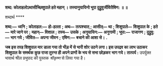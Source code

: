 **शब्द: कोलाहलोऽथासीच्छिशुपाले हते महान् ।** **तस्यानुयायिनो भूपा दुद्रुवुर्जीवितैषिण: ॥ ॥** 

शब्दार्थ **** 

**शब्द:—** **ध्वनि** **; कोलाहल:—** **हो-हल्ला** **; अथ—** **तत्पश्चात्** **; आसीत्—** **था** **; शिशुपाले—** **शिशुपाल के** **; हते—** **मारे जाने पर** **;** **महान्—** **विशाल** **; तस्य—** **उसके** **; अनुयायिन:—** **अनुगामी** **; भूपा:—** **राजागण** **; दुद्रुवु:—** **भाग गये** **; जीवित—** **अपना जीवन** **;** **एषिण:—** **बचाने की आशा से।** **.** 

**जब इस तरह शिशुपाल मार डाला गया तो भीड़ में से भारी शोर उठने लगा। इस उपद्रव का** **लाभ उठाकर शिशुपाल के समर्थक कुछ राजा तुरन्त ही अपने प्राणों के भय से सभा छोड़कर** **भाग गये।** **तात्पर्य :** उपर्युक्त भावार्थ श्रील प्रभुपाद की पुस्तक *श्रीकृष्ण* से लिया गया है।  
